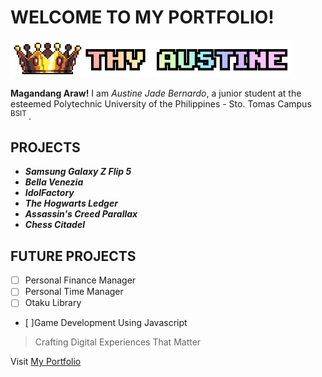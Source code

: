 # WELCOME TO MY PORTFOLIO!
![THY AUSTINE](img/brand.png)

**Magandang Araw!** I am _Austine Jade Bernardo_, a junior student at the esteemed Polytechnic University of the Philippines - Sto. Tomas Campus <sup> BSIT </sup>.

## PROJECTS
- ***Samsung Galaxy Z Flip 5***
- ***Bella Venezia***
- ***IdolFactory***
- ***The Hogwarts Ledger***
- ***Assassin's Creed Parallax***
- ***Chess Citadel***

## FUTURE PROJECTS
- [ ] Personal Finance Manager
- [ ] Personal Time Manager
- [ ] Otaku Library
- [ ]Game Development Using Javascript


<!--- This is a comment --->
> Crafting Digital Experiences That Matter

Visit [My Portfolio](https://ajbernardo.github.io/)

<!-- ```javascript
//Assigning values to variable
const name = "Austine Jade Bernardo";
console.log(name);
``` -->
